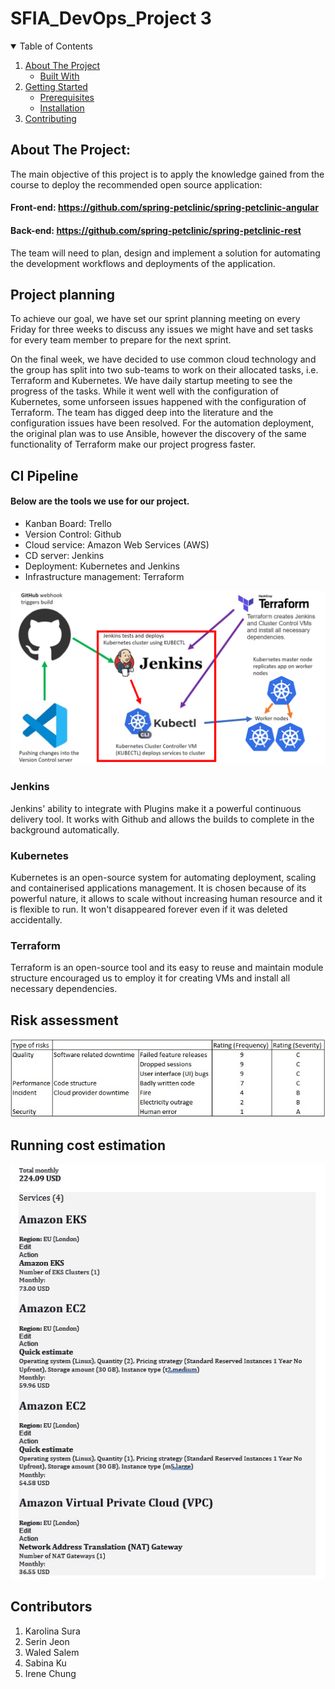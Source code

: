 # SFIA_DevOps_Project 3

<!-- TABLE OF CONTENTS -->
<details open="open">
  <summary>Table of Contents</summary>
  <ol>
    <li>
      <a href="#about-the-project">About The Project</a>
      <ul>
        <li><a href="#built-with">Built With</a></li>
      </ul>
    </li>
    <li>
      <a href="#getting-started">Getting Started</a>
      <ul>
        <li><a href="#prerequisites">Prerequisites</a></li>
        <li><a href="#installation">Installation</a></li>
      </ul>
    </li>
    <li><a href="#contributing">Contributing</a></li>
  </ol>
</details>



<!-- ABOUT THE PROJECT -->
## About The Project:

The main objective of this project is to apply the knowledge gained from the course to deploy the recommended open source application:

#### Front-end: https://github.com/spring-petclinic/spring-petclinic-angular<br />
#### Back-end: https://github.com/spring-petclinic/spring-petclinic-rest

The team will need to plan, design and implement a solution for automating the development workflows and deployments of the application.


<!-- PROJECT PLANNING -->
## Project planning

To achieve our goal, we have set our sprint planning meeting on every Friday for three weeks to discuss any issues we might have and set tasks for every team member to prepare for the next sprint.

On the final week, we have decided to use common cloud technology and the group has split into two sub-teams to work on their allocated tasks, i.e. Terraform and Kubernetes. We have daily startup meeting to see the progress of the tasks. While it went well with the configuration of Kubernetes, some unforseen issues happened with the configuration of Terraform. The team has digged deep into the literature and the configuration issues have been resolved. For the automation deployment, the original plan was to use Ansible, however the discovery of the same functionality of Terraform make our project progress faster.

<!-- CI Pipeline -->
## CI Pipeline

#### Below are the tools we use for our project.
* Kanban Board: Trello
* Version Control: Github
* Cloud service: Amazon Web Services (AWS)
* CD server: Jenkins
* Deployment: Kubernetes and Jenkins
* Infrastructure management: Terraform

![](https://github.com/WaledSalem/sigma-project/blob/Documentation/Documents/CI_pipline.png)

### Jenkins
Jenkins' ability to integrate with Plugins make it a powerful continuous delivery tool. It works with Github and allows the builds to complete in the background automatically.

### Kubernetes
Kubernetes is an open-source system for automating deployment, scaling and containerised applications management. It is chosen because of its powerful nature, it allows to scale without increasing human resource and it is flexible to run. It won't disappeared forever even if it was deleted accidentally.

### Terraform
Terraform is an open-source tool and its easy to reuse and maintain module structure encouraged us to employ it for creating VMs and install all necessary dependencies. 

<!-- Risk assessment -->
## Risk assessment

![](https://github.com/WaledSalem/sigma-project/blob/Documentation/risk_assessment.jpg)

<!-- Running cost estimation -->
## Running cost estimation

![](https://github.com/WaledSalem/sigma-project/blob/Documentation/Cost%20estimate.jpg)

<!-- CONTRIBUTORS -->
## Contributors

1. Karolina Sura
2. Serin Jeon
3. Waled Salem
4. Sabina Ku
5. Irene Chung

